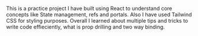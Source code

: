 This is a practice project I have built using React to understand core concepts like State management, refs and portals. Also I have used Tailwind CSS for styling purposes.
Overall I learned about multiple tips and tricks to write code effieciently, what is prop drilling and two way binding.
